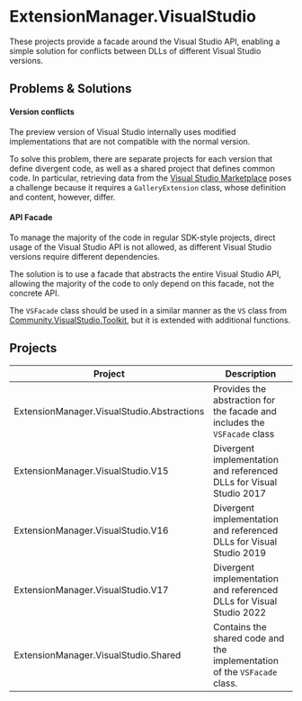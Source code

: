 # ExtensionManager.VisualStudio

These projects provide a facade around the Visual Studio API, enabling a simple solution for conflicts between DLLs of different Visual Studio versions.

## Problems & Solutions

#### Version conflicts

The preview version of Visual Studio internally uses modified implementations that are not compatible with the normal version.

To solve this problem, there are separate projects for each version that define divergent code, as well as a shared project that defines common code.
In particular, retrieving data from the [Visual Studio Marketplace](https://marketplace.visualstudio.com/) poses a challenge because it requires a `GalleryExtension` class,
whose definition and content, however, differ.

#### API Facade

To manage the majority of the code in regular SDK-style projects, direct usage of the Visual Studio API is not allowed,
as different Visual Studio versions require different dependencies.

The solution is to use a facade that abstracts the entire Visual Studio API, allowing the majority of the code to only depend on this facade, not the concrete API.

The `VSFacade` class should be used in a similar manner as the `VS` class from [Community.VisualStudio.Toolkit](https://github.com/VsixCommunity/Community.VisualStudio.Toolkit),
but it is extended with additional functions.

## Projects

| Project | Description |
|---|---|
| ExtensionManager.VisualStudio.Abstractions | Provides the abstraction for the facade and includes the `VSFacade` class |
| ExtensionManager.VisualStudio.V15 | Divergent implementation and referenced DLLs for Visual Studio 2017 |
| ExtensionManager.VisualStudio.V16 | Divergent implementation and referenced DLLs for Visual Studio 2019 |
| ExtensionManager.VisualStudio.V17 | Divergent implementation and referenced DLLs for Visual Studio 2022 |
| ExtensionManager.VisualStudio.Shared | Contains the shared code and the implementation of the `VSFacade` class. |
